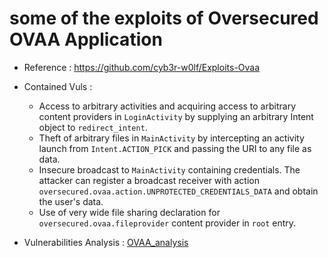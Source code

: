 # some of the exploits of Oversecured OVAA Application

- Reference : https://github.com/cyb3r-w0lf/Exploits-Ovaa
- Contained Vuls : 
  - Access to arbitrary activities and acquiring access to arbitrary content providers in `LoginActivity` by supplying an arbitrary Intent object to `redirect_intent`.
  - Theft of arbitrary files in `MainActivity` by intercepting an activity launch from `Intent.ACTION_PICK` and passing the URI to any file as data.
  - Insecure broadcast to `MainActivity` containing credentials. The attacker can register a broadcast receiver with action `oversecured.ovaa.action.UNPROTECTED_CREDENTIALS_DATA` and obtain the user's data.
  - Use of very wide file sharing declaration for `oversecured.ovaa.fileprovider` content provider in `root` entry.

- Vulnerabilities Analysis : [OVAA_analysis](./OVAA_Vul_Analysis.pdf)